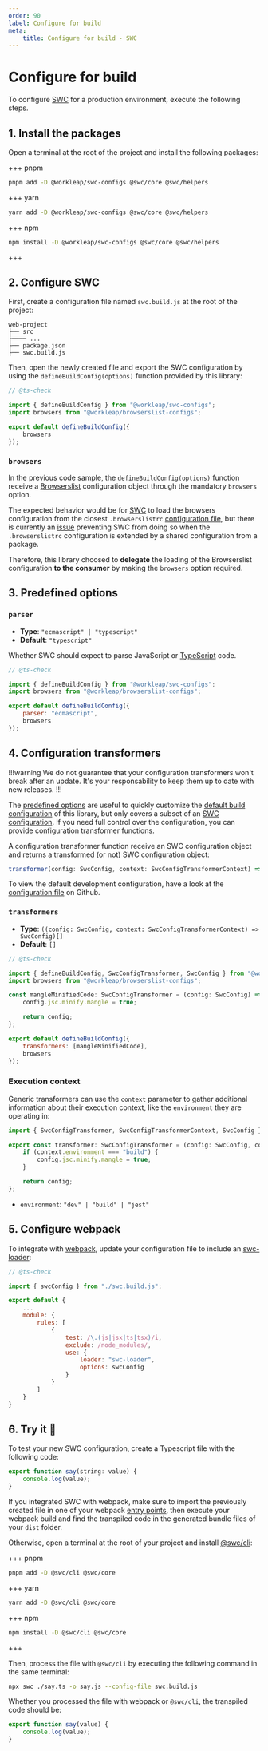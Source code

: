 ```yaml
---
order: 90
label: Configure for build
meta:
    title: Configure for build - SWC
---
```


# Configure for build

To configure [SWC](https://swc.rs/) for a production environment, execute the following steps.

## 1. Install the packages

Open a terminal at the root of the project and install the following packages:

+++ pnpm
```bash
pnpm add -D @workleap/swc-configs @swc/core @swc/helpers
```
+++ yarn
```bash
yarn add -D @workleap/swc-configs @swc/core @swc/helpers
```
+++ npm
```bash
npm install -D @workleap/swc-configs @swc/core @swc/helpers
```
+++

## 2. Configure SWC

First, create a configuration file named `swc.build.js` at the root of the project:

``` !#5
web-project
├── src
├──── ...
├── package.json
├── swc.build.js
```

Then, open the newly created file and export the SWC configuration by using the `defineBuildConfig(options)` function provided by this library:

```js !#6-8 swc.build.js
// @ts-check

import { defineBuildConfig } from "@workleap/swc-configs";
import browsers from "@workleap/browserslist-configs";

export default defineBuildConfig({
    browsers
});
```

### `browsers`

In the previous code sample, the `defineBuildConfig(options)` function receive a [Browserslist](https://browsersl.ist/) configuration object through the mandatory `browsers` option.

The expected behavior would be for [SWC](https://swc.rs/) to load the browsers configuration from the closest `.browserslistrc` [configuration file](https://github.com/browserslist/browserslist#browserslistrc), but there is currently an [issue](https://github.com/swc-project/swc/issues/3365) preventing SWC from doing so when the `.browserslistrc` configuration is extended by a shared configuration from a package.

Therefore, this library choosed to **delegate** the loading of the Browserslist configuration **to the consumer** by making the `browsers` option required.

## 3. Predefined options

### `parser`

- **Type**: `"ecmascript" | "typescript"`
- **Default**: `"typescript"`

Whether SWC should expect to parse JavaScript or [TypeScript](https://www.typescriptlang.org/) code.

```js !#7 swc.build.js
// @ts-check

import { defineBuildConfig } from "@workleap/swc-configs";
import browsers from "@workleap/browserslist-configs";

export default defineBuildConfig({
    parser: "ecmascript",
    browsers
});
```

## 4. Configuration transformers

!!!warning
We do not guarantee that your configuration transformers won't break after an update. It's your responsability to keep them up to date with new releases.
!!!

The [predefined options](#3-predefined-options) are useful to quickly customize the [default build configuration](https://github.com/gsoft-inc/wl-web-configs/blob/main/packages/swc-configs/src/build.ts) of this library, but only covers a subset of an [SWC configuration](https://swc.rs/docs/configuration/swcrc). If you need full control over the configuration, you can provide configuration transformer functions.

A configuration transformer function receive an SWC configuration object and returns a transformed (or not) SWC configuration object:

```ts
transformer(config: SwcConfig, context: SwcConfigTransformerContext) => SwcConfig
```

To view the default development configuration, have a look at the [configuration file](https://github.com/gsoft-inc/wl-web-configs/blob/main/packages/swc-configs/src/build.ts) on Github.

### `transformers`

- **Type**: `((config: SwcConfig, context: SwcConfigTransformerContext) => SwcConfig)[]`
- **Default**: `[]`

```js !#13 swc.build.js
// @ts-check

import { defineBuildConfig, SwcConfigTransformer, SwcConfig } from "@workleap/swc-configs";
import browsers from "@workleap/browserslist-configs";

const mangleMinifiedCode: SwcConfigTransformer = (config: SwcConfig) => {
    config.jsc.minify.mangle = true;

    return config;
};

export default defineBuildConfig({
    transformers: [mangleMinifiedCode],
    browsers
});
```

### Execution context

Generic transformers can use the `context` parameter to gather additional information about their execution context, like the `environment` they are operating in:

```ts !#4 transformer.ts
import { SwcConfigTransformer, SwcConfigTransformerContext, SwcConfig } from "@workleap/swc-configs";

export const transformer: SwcConfigTransformer = (config: SwcConfig, context: SwcConfigTransformerContext) => {
    if (context.environment === "build") {
        config.jsc.minify.mangle = true;
    }

    return config;
};
```

- `environment`: `"dev" | "build" | "jest"`

## 5. Configure webpack

To integrate with [webpack](https://webpack.js.org/), update your configuration file to include an [swc-loader](https://swc.rs/docs/usage/swc-loader):

```js !#10 webpack.config.js
// @ts-check

import { swcConfig } from "./swc.build.js";

export default {
    ...
    module: {
        rules: [
            {
                test: /\.(js|jsx|ts|tsx)/i,
                exclude: /node_modules/,
                use: {
                    loader: "swc-loader",
                    options: swcConfig
                }
            }
        ]
    }
}
```

## 6. Try it :rocket:

To test your new SWC configuration, create a Typescript file with the following code:

```ts say.ts
export function say(string: value) {
    console.log(value);
}
```

If you integrated SWC with webpack, make sure to import the previously created file in one of your webpack [entry points](https://webpack.js.org/concepts/entry-points/), then execute your webpack build and find the transpiled code in the generated bundle files of your `dist` folder.

Otherwise, open a terminal at the root of your project and install [@swc/cli](https://swc.rs/docs/usage/cli):

+++ pnpm
```bash
pnpm add -D @swc/cli @swc/core
```
+++ yarn
```bash
yarn add -D @swc/cli @swc/core
```
+++ npm
```bash
npm install -D @swc/cli @swc/core
```
+++

Then, process the file with `@swc/cli` by executing the following command in the same terminal:

```bash
npx swc ./say.ts -o say.js --config-file swc.build.js
```

Whether you processed the file with webpack or `@swc/cli`, the transpiled code should be:

```js say.js
export function say(value) {
    console.log(value);
}
```
